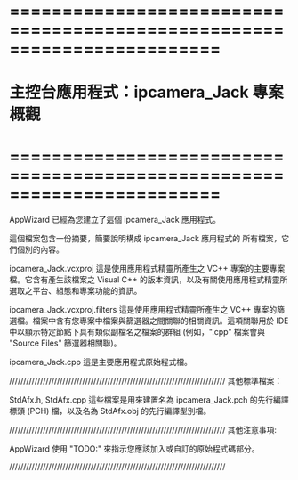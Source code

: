 # ========================================================================
# 主控台應用程式：ipcamera_Jack 專案概觀
# ========================================================================


AppWizard 已經為您建立了這個 ipcamera_Jack 應用程式。

這個檔案包含一份摘要，簡要說明構成 ipcamera_Jack 應用程式的
所有檔案，它們個別的內容。


ipcamera_Jack.vcxproj
    這是使用應用程式精靈所產生之 VC++ 專案的主要專案檔。它含有產生該檔案之 Visual C++ 的版本資訊，以及有關使用應用程式精靈所選取之平台、組態和專案功能的資訊。

ipcamera_Jack.vcxproj.filters
    這是使用應用程式精靈所產生之 VC++ 專案的篩選檔。檔案中含有您專案中檔案與篩選器之間關聯的相關資訊。這項關聯用於 IDE 中以顯示特定節點下具有類似副檔名之檔案的群組 (例如，".cpp" 檔案會與 "Source Files" 篩選器相關聯)。

ipcamera_Jack.cpp
    這是主要應用程式原始程式檔。

/////////////////////////////////////////////////////////////////////////////
其他標準檔案：

StdAfx.h, StdAfx.cpp
    這些檔案是用來建置名為 ipcamera_Jack.pch 的先行編譯標頭 (PCH) 檔，以及名為 StdAfx.obj 的先行編譯型別檔。

/////////////////////////////////////////////////////////////////////////////
其他注意事項:

AppWizard 使用 "TODO:" 來指示您應該加入或自訂的原始程式碼部分。

/////////////////////////////////////////////////////////////////////////////
